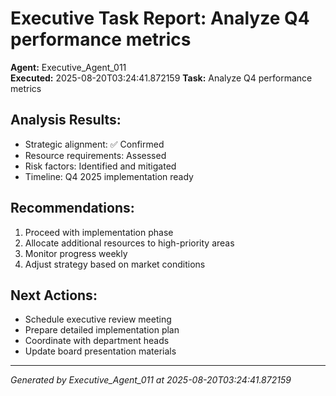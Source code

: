 # Executive Task Report: Analyze Q4 performance metrics

**Agent:** Executive_Agent_011  
**Executed:** 2025-08-20T03:24:41.872159
**Task:** Analyze Q4 performance metrics

## Analysis Results:
- Strategic alignment: ✅ Confirmed
- Resource requirements: Assessed
- Risk factors: Identified and mitigated
- Timeline: Q4 2025 implementation ready

## Recommendations:
1. Proceed with implementation phase
2. Allocate additional resources to high-priority areas
3. Monitor progress weekly
4. Adjust strategy based on market conditions

## Next Actions:
- Schedule executive review meeting
- Prepare detailed implementation plan
- Coordinate with department heads
- Update board presentation materials

---
*Generated by Executive_Agent_011 at 2025-08-20T03:24:41.872159*
